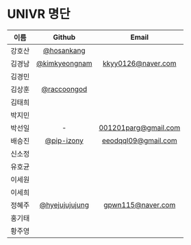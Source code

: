 # UNIVR 명단
| 이름 | Github | Email |
|:---:|:---:|:---:|
|강호산|[@hosankang](https://github.com/hosankang)||
|김경남|[@kimkyeongnam](https://github.com/kimkyeongnam)|kkyy0126@naver.com|
|김경민|||
|김상훈|[@raccoongod](https://github.com/raccoongod)|| 
|김태희|||
|박지민|||
|박선일|-|001201parg@gmail.com|
|배승진|[@pip-izony](https://github.com/pip-izony)|eeodqql09@gmail.com|
|신소정|||
|유호균|||
|이세원|||
|이세희|||
|정혜주|[@hyejujujujung](https://github.com/hyejujujujung)|gpwn115@naver.com|
|홍기태|||
|황주영|||
